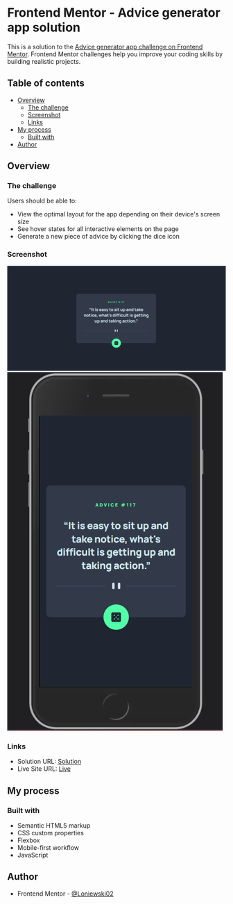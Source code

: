 # Frontend Mentor - Advice generator app solution

This is a solution to the [Advice generator app challenge on Frontend Mentor](https://www.frontendmentor.io/challenges/advice-generator-app-QdUG-13db). Frontend Mentor challenges help you improve your coding skills by building realistic projects.

## Table of contents

- [Overview](#overview)
  - [The challenge](#the-challenge)
  - [Screenshot](#screenshot)
  - [Links](#links)
- [My process](#my-process)
  - [Built with](#built-with)
- [Author](#author)

## Overview

### The challenge

Users should be able to:

- View the optimal layout for the app depending on their device's screen size
- See hover states for all interactive elements on the page
- Generate a new piece of advice by clicking the dice icon

### Screenshot

![](./screens/desktop-view.png)
![](./screens/mobile-view.png)

### Links

- Solution URL: [Solution](https://www.frontendmentor.io/solutions/html-sass-js-advice-generator-app-MDTcEt-3RN)
- Live Site URL: [Live](https://loniewski02.github.io/FM-Advice-generator/)

## My process

### Built with

- Semantic HTML5 markup
- CSS custom properties
- Flexbox
- Mobile-first workflow
- JavaScript

## Author

- Frontend Mentor - [@Loniewski02](https://www.frontendmentor.io/profile/Loniewski02)

